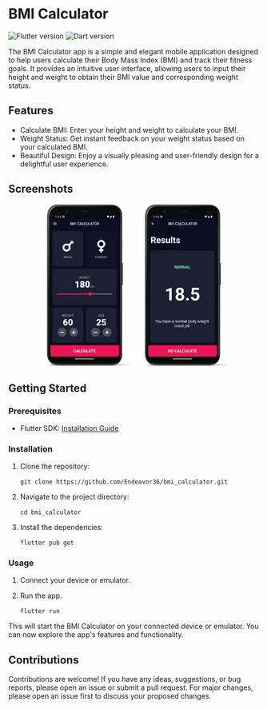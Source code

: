 # BMI Calculator

![Flutter version](https://img.shields.io/badge/Flutter-v3.10.4-blue.svg)
![Dart version](https://img.shields.io/badge/Dart-v3.0.3-blue.svg)

The BMI Calculator app is a simple and elegant mobile application designed to help users calculate their Body Mass Index (BMI) and track their fitness goals. It provides an intuitive user interface, allowing users to input their height and weight to obtain their BMI value and corresponding weight status.

## Features

- Calculate BMI: Enter your height and weight to calculate your BMI.
- Weight Status: Get instant feedback on your weight status based on your calculated BMI.
- Beautiful Design: Enjoy a visually pleasing and user-friendly design for a delightful user experience.

## Screenshots

<div style="display: flex; justify-content: center; align-items: center;">
  <img src="screenshots/home_page.png" alt="Screenshot 1" style="width: 35%; height: 35%; margin-right: 20px;">

  <img src="screenshots/results_page.png" alt="Screenshot 2" style="width:35%; height: 35%;">
</div>

## Getting Started

### Prerequisites

- Flutter SDK: [Installation Guide](https://flutter.dev/docs/get-started/install)

### Installation

1. Clone the repository:

    ```shell
    git clone https://github.com/Endeavor36/bmi_calculator.git

2. Navigate to the project directory:

    ```shell
    cd bmi_calculator

3. Install the dependencies:

    ```shell
    flutter pub get

### Usage

1. Connect your device or emulator.
2. Run the app.

    ```shell
    flutter run

This will start the BMI Calculator on your connected device or emulator. You can now explore the app's features and functionality.

## Contributions

Contributions are welcome! If you have any ideas, suggestions, or bug reports, please open an issue or submit a pull request. For major changes, please open an issue first to discuss your proposed changes.